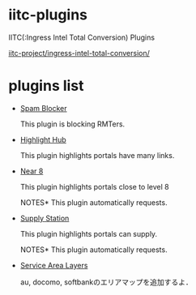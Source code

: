# iitc-plugins

IITC(:Ingress Intel Total Conversion) Plugins

[iitc-project/ingress-intel-total-conversion/](https://github.com/iitc-project/ingress-intel-total-conversion)

# plugins list

- [Spam Blocker](https://raw.githubusercontent.com/lm9/iitc-plugins/master/src/spamblocker.js)

	This plugin is blocking RMTers.

- [Highlight Hub](https://raw.githubusercontent.com/lm9/iitc-plugins/master/src/highlightHubPortals.js)

	This plugin highlights portals have many links.

- [Near 8](https://raw.githubusercontent.com/lm9/iitc-plugins/master/src/Near8.js)

	This plugin highlights portals close to level 8

	NOTES* This plugin automatically requests.

- [Supply Station](https://raw.githubusercontent.com/lm9/iitc-plugins/master/src/supplyStation.js)

	This plugin highlights portals can supply.

	NOTES* This plugin automatically requests.

- [Service Area Layers](https://raw.githubusercontent.com/lm9/iitc-plugins/master/src/service_area_layers.user.js)

	au, docomo, softbankのエリアマップを追加するよ．